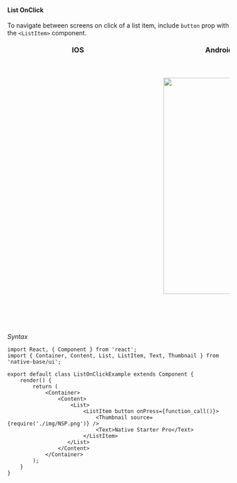#### List OnClick

To navigate between screens on click of a list item, include <code>button</code> prop with the <code>&lt;ListItem></code> component.

<table>
  <thead>
    <tr style="border-style: hidden">
      <th style="border-style: hidden; padding-right: 34px;">IOS</th>
      <th style="padding-right: 140px;">Android</th>
    </tr>
  </thead>
  <thead>
    <tr style="border-style: hidden">
      <th style="border-style: hidden"><div style="background: url(../../assets/iphone.png) no-repeat; padding: 63px 20px 100px 18px; width: 292px"><img src="{{('../../assets/ios/components/list-onclick.gif')}}" alt="" /></div></th>
      <th><div style="background: url(../../assets/android.png) no-repeat; padding: 45px 118px 68px 0px; background-size: 292px 576px;"><img height="490" width="266" src="{{('../../assets/android/components/list-onclick.gif')}}" alt="" /></div></th>
    </tr>
  </thead>
</table>

*Syntax*

<pre class="line-numbers"><code class="language-jsx">import React, { Component } from 'react';
import { Container, Content, List, ListItem, Text, Thumbnail } from 'native-base/ui';
​
export default class ListOnClickExample extends Component {
    render() {
        return (
            &lt;Container>
                &lt;Content>
                    &lt;List>
                        &lt;ListItem button onPress={function_call()}>
                            &lt;Thumbnail source={require('./img/NSP.png')} />
                            &lt;Text>Native Starter Pro&lt;/Text>
                        &lt;/ListItem>
                   &lt;/List>
                &lt;/Content>
            &lt;/Container>
        );
    }
}</code></pre>
